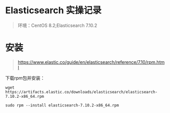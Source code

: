 # Elasticsearch 实操记录
> 环境：CentOS 8.2;Elasticsearch 7.10.2

# 安装
> https://www.elastic.co/guide/en/elasticsearch/reference/7.10/rpm.html

下载rpm包并安装：
```Shell
wget https://artifacts.elastic.co/downloads/elasticsearch/elasticsearch-7.10.2-x86_64.rpm

sudo rpm --install elasticsearch-7.10.2-x86_64.rpm
```
